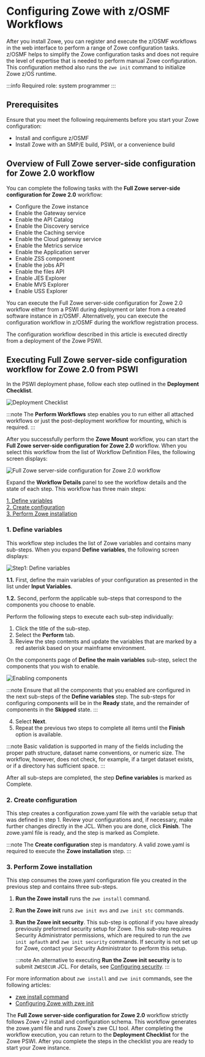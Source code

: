 # Configuring Zowe with z/OSMF Workflows

After you install Zowe, you can register and execute the z/OSMF workflows in the web interface to perform a range of
Zowe configuration tasks. z/OSMF helps to simplify the Zowe configuration tasks and does not require the level of
expertise that is needed to perform manual Zowe configuration. This configuration method also runs the `zwe init`
command to initialize Zowe z/OS runtime.

:::info Required role: system programmer
:::

## Prerequisites

Ensure that you meet the following requirements before you start your Zowe configuration:

- Install and configure z/OSMF
- Install Zowe with an SMP/E build, PSWI, or a convenience build

## Overview of Full Zowe server-side configuration for Zowe 2.0 workflow

You can complete the following tasks with the **Full Zowe server-side configuration for Zowe 2.0** workflow:

- Configure the Zowe instance
- Enable the Gateway service
- Enable the API Catalog
- Enable the Discovery service
- Enable the Caching service
- Enable the Cloud gateway service
- Enable the Metrics service
- Enable the Application server
- Enable ZSS component
- Enable the jobs API
- Enable the files API
- Enable JES Explorer
- Enable MVS Explorer
- Enable USS Explorer

You can execute the Full Zowe server-side configuration for Zowe 2.0 workflow either from a PSWI during deployment or later from a created software
instance in z/OSMF. Alternatively, you can execute the configuration workflow in z/OSMF during the workflow registration process.

The configuration workflow described in this article is executed directly from a deployment of the Zowe PSWI.

## Executing Full Zowe server-side configuration workflow for Zowe 2.0  from PSWI

In the PSWI deployment phase, follow each step outlined in the **Deployment Checklist**.

![Deployment Checklist](../images/zosmf/perform-workflows.png)

:::note
The **Perform Workflows** step enables you to run either all attached workflows or just the
post-deployment workflow for mounting, which is required.
:::

After you successfully perform the **Zowe Mount** workflow, you can start the **Full Zowe server-side configuration for Zowe 2.0** workflow.
When you select this workflow from the list of Workflow Definition Files, the following screen displays:

![Full Zowe server-side configuration for Zowe 2.0 workflow](../images/zosmf/workflow-zoweConfiguration.png)

Expand the **Workflow Details** panel to see the workflow details and the state of each step.
This workflow has three main steps:

[1. Define variables](#1-define-variables)  
[2. Create configuration](#2-create-configuration)  
[3. Perform Zowe installation](#3-perform-zowe-installation)

### 1. **Define variables**

This workflow step includes the list of Zowe variables and contains many sub-steps.
When you expand **Define variables**, the following screen displays: 

![Step1: Define variables](../images/zosmf/workflow-defineVariables.png)

**1.1.** First, define the main variables of your configuration as presented in the list under **Input Variables**.

**1.2.** Second, perform the applicable sub-steps that correspond to the components you choose to enable.

   Perform the following steps to execute each sub-step individually:

  1. Click the title of the sub-step.
  2. Select the **Perform** tab.
  3. Review the step contents and update the variables that are marked by a red asterisk based on your mainframe environment.

   On the components page of **Define the main variables** sub-step, select the components that you wish to enable.

   ![Enabling components](../images/zosmf/workflow-componentsVariables.png)

   :::note
   Ensure that all the components that you enabled are configured in the next sub-steps of the **Define variables** step.
   The sub-steps for configuring components will be in the **Ready** state, and the remainder of components in the **Skipped** state.
   :::

  4. Select **Next**.
  5. Repeat the previous two steps to complete all items until the **Finish** option is available.

   :::note
   Basic validation is supported in many of the fields including the proper path structure, dataset name conventions, or numeric size.
   The workflow, however, does not check, for example, if a target dataset exists, or if a directory has sufficient space.
   :::

After all sub-steps are completed, the step **Define variables** is marked as Complete.

### 2. **Create configuration**

This step creates a configuration zowe.yaml file with the variable setup that was defined in step 1.
Review your configurations and, if necessary, make further changes directly in the JCL.
When you are done, click **Finish**. The zowe.yaml file is ready, and the step is marked as Complete.

:::note
The **Create configuration** step is mandatory. A valid zowe.yaml is required to execute the **Zowe installation** step.
:::

### 3. **Perform Zowe installation**

This step consumes the zowe.yaml configuration file you created in the previous step and contains three sub-steps.

1. **Run the Zowe install** runs the `zwe install` command.
2. **Run the Zowe init** runs `zwe init mvs` and `zwe init stc` commands.
3. **Run the Zowe init security**. This sub-step is optional if you have already previously preformed security setup for Zowe. This sub-step requires Security Administrator permissions, which are required to run the `zwe init apfauth` and `zwe init security` commands. If security is not set up for Zowe, contact your Security Administrator to perform this setup. 

   :::note
   An alternative to executing **Run the Zowe init security** is to submit `ZWESECUR` JCL. For details, see [Configuring security](configuring-security.md).
   :::

For more information about `zwe install` and `zwe init` commands, see the following articles:

* [zwe install command](../appendix/zwe_server_command_reference/zwe/zwe-install.md)
* [Configuring Zowe with zwe init](initialize-zos-system.md)

The **Full Zowe server-side configuration for Zowe 2.0** workflow strictly follows Zowe v2 install and configuration schema. This workflow generates the zowe.yaml file and runs Zowe's zwe CLI tool.
After completing the workflow execution, you can return to the **Deployment Checklist** for the Zowe PSWI.
After you complete the steps in the checklist you are ready to start your Zowe instance.
